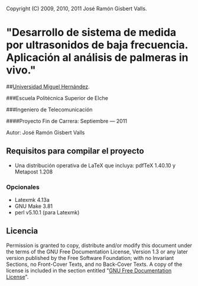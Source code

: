 Copyright (C)  2009, 2010, 2011  José Ramón Gisbert Valls.

"Desarrollo de sistema de medida por ultrasonidos de baja frecuencia. Aplicación al análisis de palmeras in vivo."
==================================================================================================================

##[Universidad Miguel Hernández](http://www.umh.es).

###Escuela Politécnica Superior de Elche

###Ingeniero de Telecomunicación

####Proyecto Fin de Carrera: Septiembre — 2011

Autor: José Ramón Gisbert Valls

Requisitos para compilar el proyecto
------------------------------------

* Una distribución operativa de LaTeX que incluya: pdfTeX 1.40.10 y Metapost 1.208

### Opcionales

* Latexmk 4.13a
* GNU Make 3.81
* perl v5.10.1 (para Latexmk)

Licencia
--------

Permission is granted to copy, distribute and/or modify this document under
the terms of the GNU Free Documentation License, Version 1.3 or any later
version published by the Free Software Foundation; with no Invariant Sections,
no Front-Cover Texts, and no Back-Cover Texts.  A copy of the license is
included in the section entitled
"[GNU Free Documentation License](https://github.com/Goethe/PFC/tree/master/license/fdl-1.3.md)".
